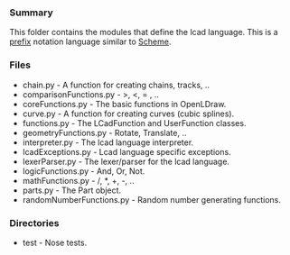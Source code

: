 ### Summary ###
This folder contains the modules that define the lcad language. This is a [prefix](http://en.wikipedia.org/wiki/Polish_notation) notation language similar to [Scheme](http://en.wikipedia.org/wiki/Scheme_%28programming_language%29).

### Files ###
* chain.py - A function for creating chains, tracks, ..
* comparisonFunctions.py - >, <, = , ..
* coreFunctions.py - The basic functions in OpenLDraw.
* curve.py - A function for creating curves (cubic splines).
* functions.py - The LCadFunction and UserFunction classes.
* geometryFunctions.py - Rotate, Translate, ..
* interpreter.py - The lcad language interpreter.
* lcadExceptions.py - Lcad language specific exceptions.
* lexerParser.py - The lexer/parser for the lcad language.
* logicFunctions.py - And, Or, Not.
* mathFunctions.py - /, *, +, -, ..
* parts.py - The Part object.
* randomNumberFunctions.py - Random number generating functions.

### Directories ###
* test - Nose tests.
